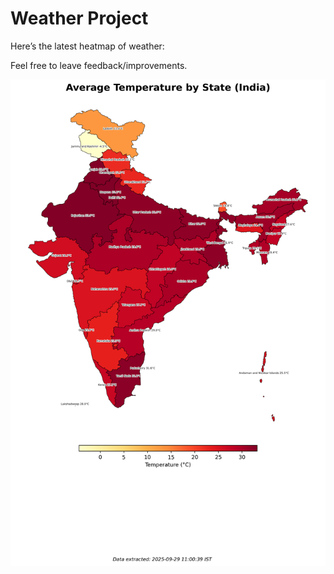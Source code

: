 # Weather Project

Here’s the latest heatmap of weather:

Feel free to leave feedback/improvements.

![India Heatmap](docs/assets/india_heatmap.png?v=DA1982)
